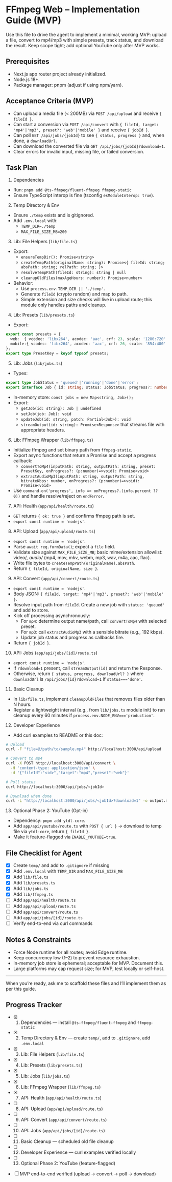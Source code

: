 # FFmpeg Web – Implementation Guide (MVP)

Use this file to drive the agent to implement a minimal, working MVP: upload a file, convert to mp4/mp3 with simple presets, track status, and download the result. Keep scope tight; add optional YouTube only after MVP works.

## Prerequisites
- Next.js app router project already initialized.
- Node.js 18+.
- Package manager: pnpm (adjust if using npm/yarn).

## Acceptance Criteria (MVP)
- Can upload a media file (< 200MB) via `POST /api/upload` and receive `{ fileId }`.
- Can start a conversion via `POST /api/convert` with `{ fileId, target: 'mp4'|'mp3', preset?: 'web'|'mobile' }` and receive `{ jobId }`.
- Can poll `GET /api/jobs/{jobId}` to see `{ status, progress }` and, when done, a `downloadUrl`.
- Can download the converted file via `GET /api/jobs/{jobId}?download=1`.
- Clear errors for invalid input, missing file, or failed conversion.

## Task Plan

1) Dependencies
- Run: `pnpm add @ts-ffmpeg/fluent-ffmpeg ffmpeg-static`
- Ensure TypeScript interop is fine (tsconfig `esModuleInterop: true`).

2) Temp Directory & Env
- Ensure `./temp` exists and is gitignored.
- Add `.env.local` with:
  - `TEMP_DIR=./temp`
  - `MAX_FILE_SIZE_MB=200`

3) Lib: File Helpers (`lib/file.ts`)
- Export:
  - `ensureTempDir(): Promise<string>`
  - `createTempPath(originalName: string): Promise<{ fileId: string; absPath: string; relPath: string; }>`
  - `resolveTempPath(fileId: string): string | null`
  - `cleanupOldFiles(maxAgeHours: number): Promise<number>`
- Behavior:
  - Use `process.env.TEMP_DIR || './temp'`.
  - Generate `fileId` (crypto random) and map to path.
  - Simple extension and size checks will live in upload route; this module only handles paths and cleanup.

4) Lib: Presets (`lib/presets.ts`)
- Export:
```ts
export const presets = {
  web:  { vcodec: 'libx264', acodec: 'aac', crf: 23, scale: '1280:720' },
  mobile:{ vcodec: 'libx264', acodec: 'aac', crf: 26, scale: '854:480' }
};
export type PresetKey = keyof typeof presets;
```

5) Lib: Jobs (`lib/jobs.ts`)
- Types:
```ts
export type JobStatus = 'queued'|'running'|'done'|'error';
export interface Job { id: string; status: JobStatus; progress?: number; inputPath: string; outputPath?: string; error?: string; target: 'mp4'|'mp3'; preset?: 'web'|'mobile'; }
```
- In-memory store: `const jobs = new Map<string, Job>();`
- Export:
  - `getJob(id: string): Job | undefined`
  - `setJob(job: Job): void`
  - `updateJob(id: string, patch: Partial<Job>): void`
  - `streamOutput(id: string): Promise<Response>` that streams file with appropriate headers.

6) Lib: FFmpeg Wrapper (`lib/ffmpeg.ts`)
- Initialize ffmpeg and set binary path from `ffmpeg-static`.
- Export async functions that return a Promise and accept a progress callback:
  - `convertToMp4(inputPath: string, outputPath: string, preset: PresetKey, onProgress?: (p:number)=>void): Promise<void>`
  - `extractAudioMp3(inputPath: string, outputPath: string, bitrateKbps: number, onProgress?: (p:number)=>void): Promise<void>`
- Use `command.on('progress', info => onProgress?.(info.percent ?? 0))` and handle resolve/reject on `end`/`error`.

7) API: Health (`app/api/health/route.ts`)
- `GET` returns `{ ok: true }` and confirms ffmpeg path is set.
- `export const runtime = 'nodejs'`.

8) API: Upload (`app/api/upload/route.ts`)
- `export const runtime = 'nodejs'`.
- Parse `await req.formData()`; expect a `file` field.
- Validate size against `MAX_FILE_SIZE_MB`; basic mime/extension allowlist: video/*, audio/* (mp4, mov, mkv, webm, mp3, wav, m4a, aac, flac).
- Write file bytes to `createTempPath(originalName).absPath`.
- Return `{ fileId, originalName, size }`.

9) API: Convert (`app/api/convert/route.ts`)
- `export const runtime = 'nodejs'`.
- Body JSON: `{ fileId, target: 'mp4'|'mp3', preset?: 'web'|'mobile' }`.
- Resolve input path from `fileId`. Create a new job with `status: 'queued'` and add to store.
- Kick off processing asynchronously:
  - For `mp4`: determine output name/path, call `convertToMp4` with selected preset.
  - For `mp3`: call `extractAudioMp3` with a sensible bitrate (e.g., 192 kbps).
  - Update job status and progress as callbacks fire.
- Return `{ jobId }`.

10) API: Jobs (`app/api/jobs/[id]/route.ts`)
- `export const runtime = 'nodejs'`.
- If `?download=1` present, call `streamOutput(id)` and return the Response.
- Otherwise, return `{ status, progress, downloadUrl? }` where `downloadUrl` is `/api/jobs/{id}?download=1` if `status==='done'`.

11) Basic Cleanup
- In `lib/file.ts`, implement `cleanupOldFiles` that removes files older than N hours.
- Register a lightweight interval (e.g., from `lib/jobs.ts` module init) to run cleanup every 60 minutes if `process.env.NODE_ENV==='production'`.

12) Developer Experience
- Add curl examples to README or this doc:
```bash
# Upload
curl -F "file=@/path/to/sample.mp4" http://localhost:3000/api/upload

# Convert to mp4
curl -X POST http://localhost:3000/api/convert \
  -H 'content-type: application/json' \
  -d '{"fileId":"<id>","target":"mp4","preset":"web"}'

# Poll status
curl http://localhost:3000/api/jobs/<jobId>

# Download when done
curl -L "http://localhost:3000/api/jobs/<jobId>?download=1" -o output.mp4
```

13) Optional Phase 2: YouTube (Opt-in)
- Dependency: `pnpm add ytdl-core`.
- Add `app/api/youtube/route.ts` with `POST { url }` → download to temp file via `ytdl-core`, return `{ fileId }`.
- Make it feature-flagged via `ENABLE_YOUTUBE=true`.

## File Checklist for Agent
- [x] Create `temp/` and add to `.gitignore` if missing
- [x] Add `.env.local` with `TEMP_DIR` and `MAX_FILE_SIZE_MB`
- [x] Add `lib/file.ts`
- [x] Add `lib/presets.ts`
- [x] Add `lib/jobs.ts`
- [x] Add `lib/ffmpeg.ts`
- [ ] Add `app/api/health/route.ts`
- [ ] Add `app/api/upload/route.ts`
- [ ] Add `app/api/convert/route.ts`
- [ ] Add `app/api/jobs/[id]/route.ts`
- [ ] Verify end-to-end via curl commands

## Notes & Constraints
- Force Node runtime for all routes; avoid Edge runtime.
- Keep concurrency low (1–2) to prevent resource exhaustion.
- In-memory job store is ephemeral; acceptable for MVP. Document this.
- Large platforms may cap request size; for MVP, test locally or self-host.

---

When you’re ready, ask me to scaffold these files and I’ll implement them as per this guide.

## Progress Tracker
- [x] 1) Dependencies — install `@ts-ffmpeg/fluent-ffmpeg` and `ffmpeg-static`
- [x] 2) Temp Directory & Env — create `temp/`, add to `.gitignore`, add `.env.local`
- [x] 3) Lib: File Helpers (`lib/file.ts`)
- [x] 4) Lib: Presets (`lib/presets.ts`)
- [x] 5) Lib: Jobs (`lib/jobs.ts`)
- [x] 6) Lib: FFmpeg Wrapper (`lib/ffmpeg.ts`)
- [x] 7) API: Health (`app/api/health/route.ts`)
- [ ] 8) API: Upload (`app/api/upload/route.ts`)
- [ ] 9) API: Convert (`app/api/convert/route.ts`)
- [ ] 10) API: Jobs (`app/api/jobs/[id]/route.ts`)
- [ ] 11) Basic Cleanup — scheduled old file cleanup
- [ ] 12) Developer Experience — curl examples verified locally
- [ ] 13) Optional Phase 2: YouTube (feature-flagged)

- [ ] MVP end-to-end verified (upload → convert → poll → download)
